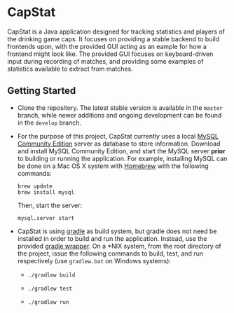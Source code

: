 CapStat
=======

CapStat is a Java application designed for tracking statistics and players of the drinking game caps. It focuses on providing a stable backend to build frontends upon, with the provided GUI acting as an eample for how a frontend might look like. The provided GUI focuses on keyboard-driven input during recording of matches, and providing some examples of statistics available to extract from matches.

## Getting Started
*   Clone the repository. The latest stable version is available in the `master` branch, while newer additions and ongoing development can be found in the `develop` branch.
*   For the purpose of this project, CapStat currently uses a local [MySQL Community Edition](https://www.mysql.com/products/community/) server as database to store information. Download and install MySQL Community Edition, and start the MySQL server **prior** to building or running the application. For example, installing MySQL can be done on a Mac OS X system with [Homebrew](http://brew.sh/) with the following commands:

    ```
    brew update
    brew install mysql
    ```

    Then, start the server:

    ```
    mysql.server start
    ```
*   CapStat is using [gradle](http://gradle.org/) as build system, but gradle does not need be installed in order to build and run the application. Instead, use the provided [gradle wrapper](https://docs.gradle.org/current/userguide/gradle_wrapper.html). On a \*NIX system, from the root directory of the project, issue the following commands to build, test, and run respectively (use `gradlew.bat` on Windows systems):

    *   ```
        ./gradlew build
        ```

    *   ```
        ./gradlew test
        ```

    *   ```
        ./gradlew run
        ```
